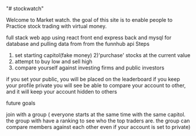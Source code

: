 "# stockwatch" 

Welcome to Market watch.
        the goal of this site is to enable people to Practice stock trading with virtual money.

full stack web app using react front end express back and mysql for database and pulling data from from the funnhub api
Steps
1) set starting capitol(fake money)
2)'purchase' stocks at the current value
3) attempt to buy low and sell high
4) compare yourself against investing firms and public investors


if you set your public, you will be placed on the leaderboard
if you keep your profile private you will see be able to compare your account to other, and it will keep your account hidden to others


future goals


join with a group ( everyone starts at the same time with the same capitol. the group with have a ranking to see who the top traders are. the group can compare members against each other even if your account is set to private)
